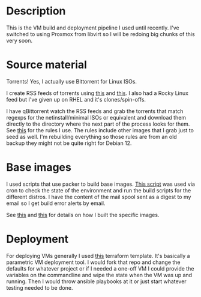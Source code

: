 # Description
This is the VM build and deployment pipeline I used until recently. I've switched to using Proxmox from libvirt so I will be redoing big chunks of this very soon.

# Source material
Torrents! Yes, I actually use Bittorrent for Linux ISOs.

I create RSS feeds of torrents using [this](https://github.com/haxwithaxe/debian-feed) and [this](https://github.com/haxwithaxe/ubuntu-feed). I also had a Rocky Linux feed but I've given up on RHEL and it's clones/spin-offs.

I have qBittorrent watch the RSS feeds and grab the torrents that match regexps for the netinstall/minimal ISOs or equivalent and download them directly to the directory where the next part of the process looks for them. See [this](qBittorrent/rss/download_rules.json) for the rules I use. The rules include other images that I grab just to seed as well. I'm rebuilding everything so those rules are from an old backup they might not be quite right for Debian 12.

# Base images
I used scripts that use packer to build base images. [This script](packer/build.sh) was used via cron to check the state of the environment and run the build scripts for the different distros. I have the content of the mail spool sent as a digest to my email so I get build error alerts by email.

See [this](https://github.com/haxwithaxe/packer-debian) and [this](https://github.com/haxwithaxe/packer-ubuntu) for details on how I built the specific images.

# Deployment
For deploying VMs generally I used [this](https://github.com/haxwithaxe/generic-lab-testing-terraform) terraform template. It's basically a parametric VM deployment tool. I would fork that repo and change the defaults for whatever project or if I needed a one-off VM I could provide the variables on the commandline and wipe the state when the VM was up and running. Then I would throw ansible playbooks at it or just start whatever testing needed to be done.
